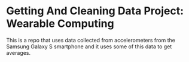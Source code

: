 # Getting And Cleaning Data Project: Wearable Computing
This is a repo that uses data collected from accelerometers from the Samsung Galaxy S smartphone and it uses some of this data to get averages.
